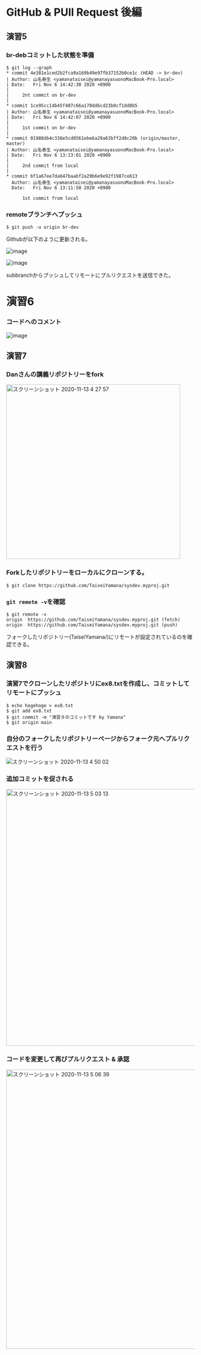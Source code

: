 # GitHub & PUll Request 後編

## 演習5

### br-debコミットした状態を準備
```
$ git log --graph
* commit 4e381e1ced2b2fca9a169b49e97fb37152b0ce1c (HEAD -> br-dev)
| Author: 山名泰生 <yamanataisei@yamanayasuonoMacBook-Pro.local>
| Date:   Fri Nov 6 14:42:30 2020 +0900
| 
|     2nt commit on br-dev
| 
* commit 1ce95cc14b45f487c66a170dd6cd23b0cf1dd0b5
| Author: 山名泰生 <yamanataisei@yamanayasuonoMacBook-Pro.local>
| Date:   Fri Nov 6 14:42:07 2020 +0900
| 
|     1st commit on br-dev
| 
* commit 01988db4c338e5cd0561ebe6a29a63bff2d8c20b (origin/master, master)
| Author: 山名泰生 <yamanataisei@yamanayasuonoMacBook-Pro.local>
| Date:   Fri Nov 6 13:13:01 2020 +0900
| 
|     2nd commit from local
| 
* commit 6f1a67ee7da647baabf2a29b6e9e92f1987ce613
  Author: 山名泰生 <yamanataisei@yamanayasuonoMacBook-Pro.local>
  Date:   Fri Nov 6 13:11:50 2020 +0900
  
      1st commit from local
```

### remoteブランチへプッシュ
```
$ git push -u origin br-dev
```

Githubが以下のように更新される。

![image](https://user-images.githubusercontent.com/54575368/98982952-76cbf480-2563-11eb-8d31-aa3cae3c804b.png)


![image](https://user-images.githubusercontent.com/54575368/98982440-c100a600-2562-11eb-9b7e-23b5887f1ab1.png)

subbranchからプッシュしてリモートにプルリクエストを送信できた。

# 演習6 

### コードへのコメント

![image](https://user-images.githubusercontent.com/54575368/98986243-fe1b6700-2567-11eb-9c2a-8bc9f0b656ee.png)

## 演習7

### Danさんの講義リポジトリーをfork

<img width="465" alt="スクリーンショット 2020-11-13 4 27 57" src="https://user-images.githubusercontent.com/54575368/98986720-9e718b80-2568-11eb-8e42-fc9341811673.png">

### Forkしたリポジトリーをローカルにクローンする。
```
$ git clone https://github.com/TaiseiYamana/sysdev.myproj.git
```
### `git remote -v`を確認

```
$ git remote -v
origin  https://github.com/TaiseiYamana/sysdev.myproj.git (fetch)
origin  https://github.com/TaiseiYamana/sysdev.myproj.git (push)
```
フォークしたリポジトリー(TaiseiYamana/)にリモートが設定されているのを確認できる。


## 演習8

### 演習7でクローンしたリポジトリにex8.txtを作成し、コミットしてリモートにプッシュ
```
$ echo hogehoge > ex8.txt
$ git add ex8.txt
$ git commit -m "演習８のコミットです by Yamana"
$ git origin main
```

### 自分のフォークしたリポジトリーページからフォーク元へプルリクエストを行う
![スクリーンショット 2020-11-13 4 50 02](https://user-images.githubusercontent.com/54575368/98988989-d201e500-256b-11eb-9204-89fcfc4fa9ef.png)

### 追加コミットを促される

<img width="684" alt="スクリーンショット 2020-11-13 5 03 13" src="https://user-images.githubusercontent.com/54575368/98990310-a1bb4600-256d-11eb-9d18-ed4495c4ce4d.png">

### コードを変更して再びプルリクエスト & 承認

<img width="744" alt="スクリーンショット 2020-11-13 5 06 39" src="https://user-images.githubusercontent.com/54575368/98990618-09719100-256e-11eb-9c61-324f457e2d88.png">


